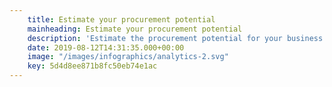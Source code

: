 ```yaml
---
    title: Estimate your procurement potential
    mainheading: Estimate your procurement potential
    description: 'Estimate the procurement potential for your business by using our procurement savings calculator​'
    date: 2019-08-12T14:31:35.000+00:00
    image: "/images/infographics/analytics-2.svg"
    key: 5d4d8ee871b8fc50eb74e1ac
---
```


​